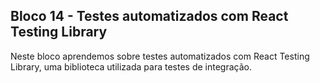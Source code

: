## Bloco 14 - Testes automatizados com React Testing Library

Neste bloco aprendemos sobre testes automatizados com React Testing Library, uma biblioteca utilizada para testes de integração.